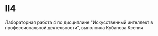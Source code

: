 # II4
Лабораторная работа 4 по дисциплине "Искусственный интеллект в профессиональной деятельности", выполнила Кубанова Ксения

